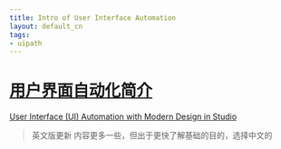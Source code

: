 ```yaml
---
title: Intro of User Interface Automation
layout: default_cn 
tags:
- uipath
---
```

# [用户界面自动化简介](https://cloud.uipath.com/meisen/academy_/courses/%E7%94%A8%E6%88%B7%E7%95%8C%E9%9D%A2%E8%87%AA%E5%8A%A8%E5%8C%96%E7%AE%80%E4%BB%8B)

[User Interface (UI) Automation with Modern Design in Studio](https://cloud.uipath.com/meisen/academy_/courses/user-interface-ui-automation-with-modern-design-in-studio)
>英文版更新 内容更多一些，但出于更快了解基础的目的，选择中文的